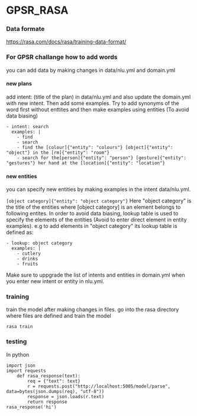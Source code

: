 # GPSR_RASA

### Data formate
https://rasa.com/docs/rasa/training-data-format/

### For GPSR challange how to add words
you can add data by making changes in data/nlu.yml and domain.yml

#### new plans
add intent: (title of the plan) in data/nlu.yml and also update the domain.yml with new intent. Then add some examples.
Try to add synonyms of the word first without enttites and then make examples using entities (To avoid data biasing)

```
- intent: search
  examples: |
    - find
    - search
    - find the [colour]{"entity": "colours"} [object]{"entity": "object"} in the [rm]{"entity": "room"}
    - search for the[person]{"entity": "person"} [gesture]{"entity": "gestures"} her hand at the [location]{"entity": "location"}
```
#### new entities
you can specify new entities by making examples in the intent data/nlu.yml.

```[object category]{"entity": "object category"}```
Here "object category" is the title of the entities where [object category] is an element belongs to following entites. In order to avoid data biasing, lookup table is used to specify the elements of the entities (Avoid to enter direct element in entity examples). e.g to add elements in "object category" its lookup table is defined as:
```
- lookup: object category
  examples: |
    - cutlery
    - drinks
    - fruits
```
Make sure to uppgrade the list of intents and entities in domain.yml when you enter new intent or entity in nlu.yml.

### training
train the model after making changes in files. go into the rasa directory where files are defined and train the model
```
rasa train
```

### testing
In python 
```
import json
import requests
    def rasa_response(text):
        req = {"text": text}
        r = requests.post("http://localhost:5005/model/parse", data=bytes(json.dumps(req), "utf-8"))
        response = json.loads(r.text)
        return response
rasa_response('hi')
```
